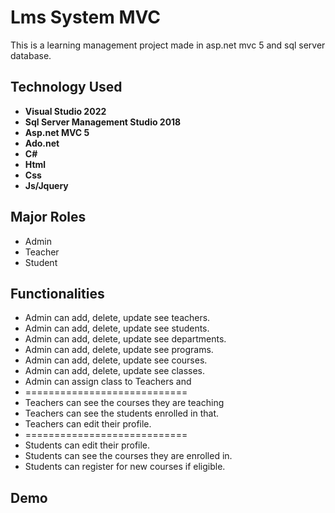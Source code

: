 
# Lms System MVC

This is a learning management project made in asp.net mvc 5 and sql server database.



## Technology Used

- **Visual Studio 2022**
- **Sql Server Management Studio 2018**
- **Asp.net MVC 5**
- **Ado.net**
- **C#**
- **Html**
- **Css**
- **Js/Jquery**
## Major Roles
- Admin
- Teacher
- Student

## Functionalities
- Admin can add, delete, update see teachers.
- Admin can add, delete, update see students.
- Admin can add, delete, update see departments.
- Admin can add, delete, update see programs.
- Admin can add, delete, update see courses.
- Admin can add, delete, update see classes.
- Admin can assign class to Teachers and 
- ============================
- Teachers can see the courses they are teaching
- Teachers can see the students enrolled in that.
- Teachers can edit their profile.
- ============================
-  Students can edit their profile.
- Students can see the courses they are enrolled in.
- Students can register for new courses if eligible.
## Demo